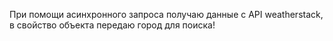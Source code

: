 При помощи асинхронного запроса получаю данные с API weatherstack, в свойство объекта передаю город для поиска!
